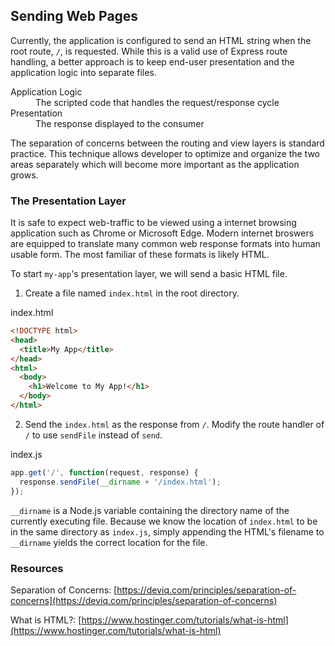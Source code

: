 ## Sending Web Pages
Currently, the application is configured to send an HTML string when the root route, `/`, is requested. While this is a valid use of Express route handling, a better approach is to keep end-user presentation and the application logic into separate files.

<dl>
    <dt>Application Logic</dt>
    <dd>The scripted code that handles the request/response cycle</dd>
    <dt>Presentation</dt>
    <dd>The response displayed to the consumer</dd>
</dl>

The separation of concerns between the routing and view layers is standard practice. This technique allows developer to optimize and organize the two areas separately which will become more important as the application grows.

### The Presentation Layer
It is safe to expect web-traffic to be viewed using a internet browsing application such as Chrome or Microsoft Edge. Modern internet broswers are equipped to translate many common web response formats into human usable form. The most familiar of these formats is likely HTML.

To start `my-app`'s presentation layer, we will send a basic HTML file.

1. Create a file named `index.html` in the root directory.

<div class="filename">index.html</div>

```html
<!DOCTYPE html>
<head>
  <title>My App</title>
</head>
<html>
  <body>
    <h1>Welcome to My App!</h1>
  </body>
</html>
```

2. Send the `index.html` as the response from `/`.
Modify the route handler of `/` to use `sendFile` instead of `send`.

<div class="filename">index.js</div>

```javascript
app.get('/', function(request, response) {
  response.sendFile(__dirname + '/index.html');
});
```

`__dirname` is a Node.js variable containing the directory name of the currently executing file. Because we know the location of `index.html` to be in the same directory as `index.js`, simply appending the HTML's filename to `__dirname` yields the correct location for the file.

### Resources
Separation of Concerns: [https://deviq.com/principles/separation-of-concerns](https://deviq.com/principles/separation-of-concerns)

What is HTML?: [https://www.hostinger.com/tutorials/what-is-html](https://www.hostinger.com/tutorials/what-is-html)